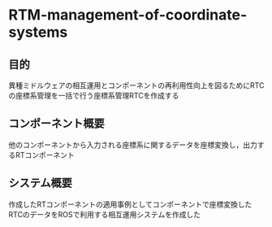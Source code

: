 # RTM-management-of-coordinate-systems
## 目的
異種ミドルウェアの相互運用とコンポーネントの再利用性向上を図るためにRTCの座標系管理を一括で行う座標系管理RTCを作成する
## コンポーネント概要
他のコンポーネントから入力される座標系に関するデータを座標変換し，出力するRTコンポーネント
## システム概要
作成したRTコンポーネントの適用事例としてコンポーネントで座標変換したRTCのデータをROSで利用する相互運用システムを作成した
